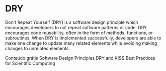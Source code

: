 # DRY

Don't Repeat Yourself (DRY) is a software design principle which encourages developers to not repeat software patterns or code. DRY encourages code reusability, often in the form of methods, functions, or subroutines. When DRY is implemented successfully, developers are able to make one change to update many related elements while avoiding making changes to unrelated elements.

<ResourceGroupTitle>Conteúdo grátis</ResourceGroupTitle>
<BadgeLink colorScheme='yellow' badgeText='Read' href='https://dzone.com/articles/software-design-principles-dry-and-kiss'>Software Design Principles DRY and KISS</BadgeLink>
<BadgeLink colorScheme='yellow' badgeText='Read' href='https://journals.plos.org/plosbiology/article?id=10.1371/journal.pbio.1001745#s5'>Best Practices for Scientific Computing</BadgeLink>
